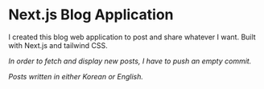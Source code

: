 # Next.js Blog Application

I created this blog web application to post and share whatever I want.
Built with Next.js and tailwind CSS.

*In order to fetch and display new posts, I have to push an empty commit.*

*Posts written in either Korean or English.*
